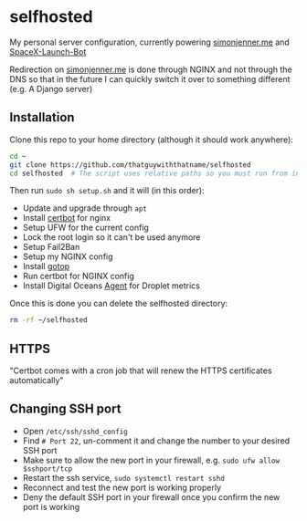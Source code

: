 # selfhosted

My personal server configuration, currently powering [simonjenner.me](https://simonjenner.me) and [SpaceX-Launch-Bot](https://github.com/r-spacex/SpaceX-Launch-Bot)

Redirection on [simonjenner.me](https://simonjenner.me) is done through NGINX and not through the DNS so that in the future I can
quickly switch it over to something different (e.g. A Django server)

## Installation

Clone this repo to your home directory (although it should work anywhere):

```bash
cd ~
git clone https://github.com/thatguywiththatname/selfhosted
cd selfhosted  # The script uses relative paths so you must run from inside the dir
```

Then run `sudo sh setup.sh` and it will (in this order):
- Update and upgrade through `apt`
- Install [certbot](https://certbot.eff.org/) for nginx
- Setup UFW for the current config
- Lock the root login so it can't be used anymore
- Setup Fail2Ban
- Setup my NGINX config
- Install [gotop](https://github.com/cjbassi/gotop)
- Run certbot for NGINX config
- Install Digital Oceans [Agent](https://github.com/digitalocean/do-agent) for Droplet metrics

Once this is done you can delete the selfhosted directory:

```bash
rm -rf ~/selfhosted
```

## HTTPS

"Certbot comes with a cron job that will renew the HTTPS certificates automatically"

## Changing SSH port

- Open `/etc/ssh/sshd_config`
- Find `# Port 22`, un-comment it and change the number to your desired SSH port
- Make sure to allow the new port in your firewall, e.g. `sudo ufw allow $sshport/tcp`
- Restart the ssh service, `sudo systemctl restart sshd`
- Reconnect and test the new port is working properly
- Deny the default SSH port in your firewall once you confirm the new port is working
